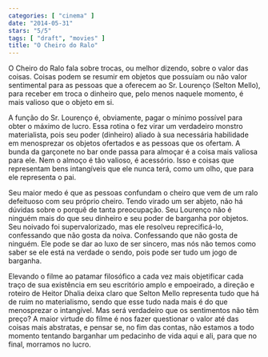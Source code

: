 ```yaml
---
categories: [ "cinema" ]
date: "2014-05-31"
stars: "5/5"
tags: [ "draft", "movies" ]
title: "O Cheiro do Ralo"
---
```

O Cheiro do Ralo fala sobre trocas, ou melhor dizendo, sobre o valor
das coisas. Coisas podem se resumir em objetos que possuíam ou não
valor sentimental para as pessoas que a oferecem ao Sr. Lourenço (Selton
Mello), para receber em troca o dinheiro que, pelo menos naquele momento,
é mais valioso que o objeto em si.

A função do Sr. Lourenço é, obviamente, pagar o mínimo possível
para obter o máximo de lucro. Essa rotina o fez virar um verdadeiro
monstro materialista, pois seu poder (dinheiro) aliado à sua necessária
habilidade em menosprezar os objetos ofertados e as pessoas que os
ofertam. A bunda da garçonete no bar onde passa para almoçar é a coisa
mais valiosa para ele. Nem o almoço é tão valioso, é acessório. Isso
e coisas que representam bens intangíveis que ele nunca terá, como um
olho, que para ele representa o pai.

Seu maior medo é que as pessoas confundam o cheiro que vem de um ralo
defeituoso com seu próprio cheiro. Tendo virado um ser abjeto, não há
dúvidas sobre o porquê de tanta preocupação. Seu Lourenço não é
ninguém mais do que seu dinheiro e seu poder de barganha por objetos. Seu
noivado foi supervalorizado, mas ele resolveu reprecificá-lo, confessando
que não gosta da noiva. Confessando que não gosta de ninguém. Ele
pode se dar ao luxo de ser sincero, mas nós não temos como saber se
ele está na verdade o sendo, pois pode ser tudo um jogo de barganha.

Elevando o filme ao patamar filosófico a cada vez mais objetificar
cada traço de sua existência em seu escritório amplo e empoeirado,
a direção e roteiro de Heitor Dhalia deixa claro que Selton Mello
representa tudo que há de ruim no materialismo, sendo que esse tudo
nada mais é do que menosprezar o intangível. Mas será verdadeiro que
os sentimentos não têm preço? A maior virtude do filme é nos fazer
questionar o valor até das coisas mais abstratas, e pensar se, no fim
das contas, não estamos a todo momento tentando barganhar um pedacinho
de vida aqui e ali, para que no final, morramos no lucro.
